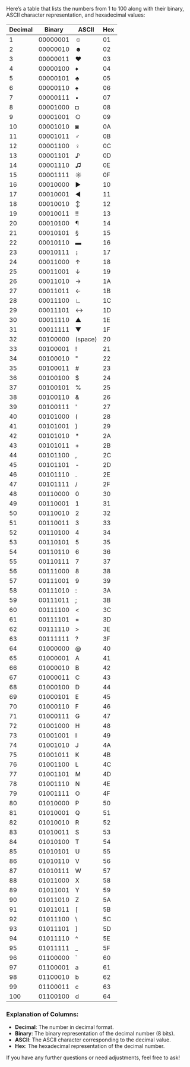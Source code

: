 Here’s a table that lists the numbers from 1 to 100 along with their binary, ASCII character representation, and hexadecimal values:

| Decimal | Binary      | ASCII | Hex  |
|---------|-------------|-------|------|
| 1       | 00000001    | ☺     | 01   |
| 2       | 00000010    | ☻     | 02   |
| 3       | 00000011    | ♥     | 03   |
| 4       | 00000100    | ♦     | 04   |
| 5       | 00000101    | ♣     | 05   |
| 6       | 00000110    | ♠     | 06   |
| 7       | 00000111    | •     | 07   |
| 8       | 00001000    | ◘     | 08   |
| 9       | 00001001    | ○     | 09   |
| 10      | 00001010    | ◙     | 0A   |
| 11      | 00001011    | ♂     | 0B   |
| 12      | 00001100    | ♀     | 0C   |
| 13      | 00001101    | ♪     | 0D   |
| 14      | 00001110    | ♫     | 0E   |
| 15      | 00001111    | ☼     | 0F   |
| 16      | 00010000    | ►     | 10   |
| 17      | 00010001    | ◄     | 11   |
| 18      | 00010010    | ↕     | 12   |
| 19      | 00010011    | ‼     | 13   |
| 20      | 00010100    | ¶     | 14   |
| 21      | 00010101    | §     | 15   |
| 22      | 00010110    | ▬     | 16   |
| 23      | 00010111    | ↨     | 17   |
| 24      | 00011000    | ↑     | 18   |
| 25      | 00011001    | ↓     | 19   |
| 26      | 00011010    | →     | 1A   |
| 27      | 00011011    | ←     | 1B   |
| 28      | 00011100    | ∟     | 1C   |
| 29      | 00011101    | ↔     | 1D   |
| 30      | 00011110    | ▲     | 1E   |
| 31      | 00011111    | ▼     | 1F   |
| 32      | 00100000    | (space) | 20   |
| 33      | 00100001    | !     | 21   |
| 34      | 00100010    | "     | 22   |
| 35      | 00100011    | #     | 23   |
| 36      | 00100100    | $     | 24   |
| 37      | 00100101    | %     | 25   |
| 38      | 00100110    | &     | 26   |
| 39      | 00100111    | '     | 27   |
| 40      | 00101000    | (     | 28   |
| 41      | 00101001    | )     | 29   |
| 42      | 00101010    | *     | 2A   |
| 43      | 00101011    | +     | 2B   |
| 44      | 00101100    | ,     | 2C   |
| 45      | 00101101    | -     | 2D   |
| 46      | 00101110    | .     | 2E   |
| 47      | 00101111    | /     | 2F   |
| 48      | 00110000    | 0     | 30   |
| 49      | 00110001    | 1     | 31   |
| 50      | 00110010    | 2     | 32   |
| 51      | 00110011    | 3     | 33   |
| 52      | 00110100    | 4     | 34   |
| 53      | 00110101    | 5     | 35   |
| 54      | 00110110    | 6     | 36   |
| 55      | 00110111    | 7     | 37   |
| 56      | 00111000    | 8     | 38   |
| 57      | 00111001    | 9     | 39   |
| 58      | 00111010    | :     | 3A   |
| 59      | 00111011    | ;     | 3B   |
| 60      | 00111100    | <     | 3C   |
| 61      | 00111101    | =     | 3D   |
| 62      | 00111110    | >     | 3E   |
| 63      | 00111111    | ?     | 3F   |
| 64      | 01000000    | @     | 40   |
| 65      | 01000001    | A     | 41   |
| 66      | 01000010    | B     | 42   |
| 67      | 01000011    | C     | 43   |
| 68      | 01000100    | D     | 44   |
| 69      | 01000101    | E     | 45   |
| 70      | 01000110    | F     | 46   |
| 71      | 01000111    | G     | 47   |
| 72      | 01001000    | H     | 48   |
| 73      | 01001001    | I     | 49   |
| 74      | 01001010    | J     | 4A   |
| 75      | 01001011    | K     | 4B   |
| 76      | 01001100    | L     | 4C   |
| 77      | 01001101    | M     | 4D   |
| 78      | 01001110    | N     | 4E   |
| 79      | 01001111    | O     | 4F   |
| 80      | 01010000    | P     | 50   |
| 81      | 01010001    | Q     | 51   |
| 82      | 01010010    | R     | 52   |
| 83      | 01010011    | S     | 53   |
| 84      | 01010100    | T     | 54   |
| 85      | 01010101    | U     | 55   |
| 86      | 01010110    | V     | 56   |
| 87      | 01010111    | W     | 57   |
| 88      | 01011000    | X     | 58   |
| 89      | 01011001    | Y     | 59   |
| 90      | 01011010    | Z     | 5A   |
| 91      | 01011011    | [     | 5B   |
| 92      | 01011100    | \     | 5C   |
| 93      | 01011101    | ]     | 5D   |
| 94      | 01011110    | ^     | 5E   |
| 95      | 01011111    | _     | 5F   |
| 96      | 01100000    | `     | 60   |
| 97      | 01100001    | a     | 61   |
| 98      | 01100010    | b     | 62   |
| 99      | 01100011    | c     | 63   |
| 100     | 01100100    | d     | 64   |

### Explanation of Columns:
- **Decimal**: The number in decimal format.
- **Binary**: The binary representation of the decimal number (8 bits).
- **ASCII**: The ASCII character corresponding to the decimal value.
- **Hex**: The hexadecimal representation of the decimal number.

If you have any further questions or need adjustments, feel free to ask!